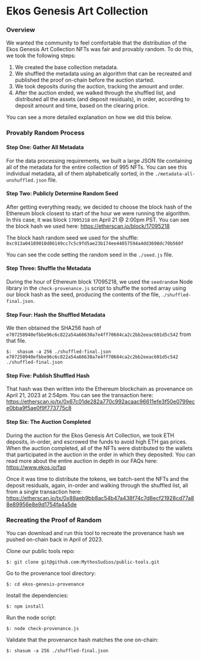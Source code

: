 
# Ekos Genesis Art Collection

### Overview
We wanted the community to feel comfortable that the distribution of the Ekos Genesis Art Collection NFTs was fair and provably random.  To do this, we took the following steps:

1) We created the base collection metadata.
2) We shuffled the metadata using an algorithm that can be recreated and published the proof on-chain before the auction started.
3) We took deposits during the auction, tracking the amount and order.
4) After the auction ended, we walked through the shuffled list, and distributed all the assets (and deposit residuals), in order, according to deposit amount and time, based on the clearing price.

You can see a more detailed explanation on how we did this below.

### Provably Random Process

#### Step One:  Gather All Metadata
For the data processing requirements, we built a large JSON file containing all of the metadata for the entire collection of 995 NFTs.  You can see this individual metadata, all of them alphabetically sorted, in the `./metadata-all-unshuffled.json` file.

#### Step Two:  Publicly Determine Random Seed
After getting everything ready, we decided to choose the block hash of the Ethereum block closest to start of the hour we were running the algorithm.  In this case, it was block `17095218` on April 21 @ 2:00pm PST.  You can see the block hash we used here:  https://etherscan.io/block/17095218

The block hash random seed we used for the shuffle:  `0xc913a04189010d86149cc7c5c9fd5ae23b174ee44857594a4dd3698dc70b560f`

You can see the code setting the random seed in the `./seed.js` file.

#### Step Three:  Shuffle the Metadata
During the hour of Ethereum block 17095218, we used the `seedrandom` Node library in the `check-provenance.js` script to shuffle the sorted array using our block hash as the seed, producing the contents of the file, `./shuffled-final.json`.

#### Step Four:  Hash the Shuffled Metadata
We then obtained the SHA256 hash of `e707250940efbbe96c6c822a54a66630a7e4ff70684ca2c2bb2eeac601d5c542` from that file.

```
$:  shasum -a 256 ./shuffled-final.json
e707250940efbbe96c6c822a54a66630a7e4ff70684ca2c2bb2eeac601d5c542  ./shuffled-final.json
```

#### Step Five:  Publish Shuffled Hash
That hash was then written into the Ethereum blockchain as provenance on April 21, 2023 at 2:54pm.  You can see the transaction here:  https://etherscan.io/tx/0x67c01de282a770c992acaac96611efe3f50e0799ece0bba9f5ae0f9f773775c8

#### Step Six: The Auction Completed
During the auction for the Ekos Genesis Art Collection, we took ETH deposits, in-order, and escrowed the funds to avoid high ETH gas prices.  When the auction completed, all of the NFTs were distributed to the wallets that participated in the auction in the order in which they deposited.  You can read more about the entire auction in depth in our FAQs here: https://www.ekos.io/faq

Once it was time to distribute the tokens, we batch-sent the NFTs and the deposit residuals, again, in-order and walking through the shuffled list, all from a single transaction here: 
https://etherscan.io/tx/0x88aeb9bb8ac54b47a438f74c7d8ecf21928cd77a88e89956e8e9d1754fa4a5de

### Recreating the Proof of Random
You can download and run this tool to recreate the provenance hash we pushed on-chain back in April of 2023.

Clone our public tools repo:
```
$: git clone git@github.com:MythosSudios/public-tools.git
```

Go to the provenance tool directory:
```
$: cd ekos-genesis-provenance
```

Install the dependencies:
```
$: npm install
```

Run the node script:
```
$: node check-provenance.js
```

Validate that the provenance hash matches the one on-chain:
```
$: shasum -a 256 ./shuffled-final.json
```
